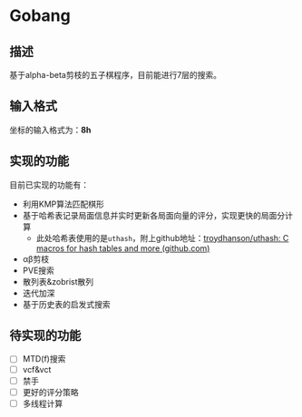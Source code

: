 # Gobang

## 描述

基于alpha-beta剪枝的五子棋程序，目前能进行7层的搜索。

## 输入格式

坐标的输入格式为：**8h**

## 实现的功能

目前已实现的功能有：

- 利用KMP算法匹配棋形
- 基于哈希表记录局面信息并实时更新各局面向量的评分，实现更快的局面分计算
  - 此处哈希表使用的是`uthash`，附上github地址：[troydhanson/uthash: C macros for hash tables and more (github.com)](https://github.com/troydhanson/uthash)
- αβ剪枝
- PVE搜索
- 散列表&zobrist散列
- 迭代加深
- 基于历史表的启发式搜索

## 待实现的功能

- [ ] MTD(f)搜索
- [ ] vcf&vct
- [ ] 禁手
- [ ] 更好的评分策略
- [ ] 多线程计算